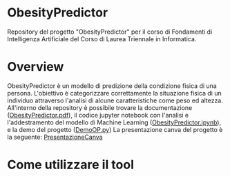# ObesityPredictor
Repository del progetto "ObesityPredictor" per il corso di Fondamenti di Intelligenza Artificiale del Corso di Laurea Triennale in Informatica.

# Overview
ObesityPredictor è un modello di predizione della condizione fisica di una persona. L'obiettivo è categorizzare correttamente la situazione fisica di un individuo attraverso l'analisi di alcune caratteristiche come peso ed altezza.
All'interno della repository è possibile trovare la documentazione ([ObesityPredictor.pdf](./ObesityPredictor.pdf)), il codice jupyter notebook con l'analisi e l'addestramento del modello di Machine Learning ([ObesityPredictor.ipynb](./ObesityPredictor.ipynb)), e la demo del progetto ([DemoOP.py](./DemoOP.py)) La presentazione canva del progetto è la seguente: [PresentazioneCanva](https://www.canva.com/design/DAF6vmN64XI/sXXzM39gh5QiEWYFuEdjAQ/view?utm_content=DAF6vmN64XI&utm_campaign=designshare&utm_medium=link&utm_source=editor)

# Come utilizzare il tool
